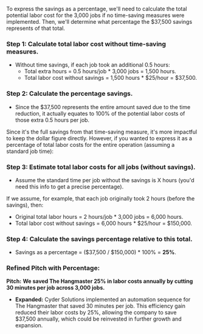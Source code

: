 To express the savings as a percentage, we'll need to calculate the total potential labor cost for the 3,000 jobs if no time-saving measures were implemented. Then, we'll determine what percentage the $37,500 savings represents of that total.

### Step 1: Calculate total labor cost without time-saving measures.
- Without time savings, if each job took an additional 0.5 hours:
  - Total extra hours = 0.5 hours/job * 3,000 jobs = 1,500 hours.
  - Total labor cost without savings = 1,500 hours * $25/hour = $37,500.

### Step 2: Calculate the percentage savings.
- Since the $37,500 represents the entire amount saved due to the time reduction, it actually equates to 100% of the potential labor costs of those extra 0.5 hours per job.

Since it's the full savings from that time-saving measure, it's more impactful to keep the dollar figure directly. However, if you wanted to express it as a percentage of total labor costs for the entire operation (assuming a standard job time):

### Step 3: Estimate total labor costs for all jobs (without savings).
- Assume the standard time per job without the savings is X hours (you'd need this info to get a precise percentage).
  
If we assume, for example, that each job originally took 2 hours (before the savings), then:

- Original total labor hours = 2 hours/job * 3,000 jobs = 6,000 hours.
- Total labor cost without savings = 6,000 hours * $25/hour = $150,000.

### Step 4: Calculate the savings percentage relative to this total.
- Savings as a percentage = ($37,500 / $150,000) * 100% = **25%**.

### Refined Pitch with Percentage:
**Pitch:** **We saved The Hangmaster 25% in labor costs annually by cutting 30 minutes per job across 3,000 jobs.**

- **Expanded:** Cyder Solutions implemented an automation sequence for The Hangmaster that saved 30 minutes per job. This efficiency gain reduced their labor costs by 25%, allowing the company to save $37,500 annually, which could be reinvested in further growth and expansion.